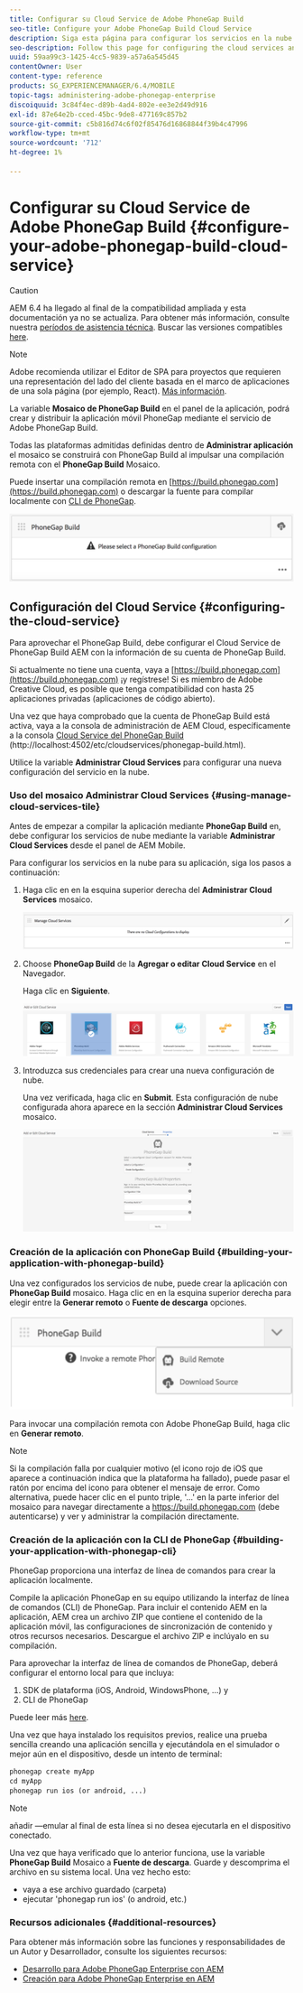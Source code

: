 ```yaml
---
title: Configurar su Cloud Service de Adobe PhoneGap Build
seo-title: Configure your Adobe PhoneGap Build Cloud Service
description: Siga esta página para configurar los servicios en la nube y crear la aplicación con la compilación de PhoneGap.
seo-description: Follow this page for configuring the cloud services and building your application with PhoneGap build.
uuid: 59aa99c3-1425-4cc5-9839-a57a6a545d45
contentOwner: User
content-type: reference
products: SG_EXPERIENCEMANAGER/6.4/MOBILE
topic-tags: administering-adobe-phonegap-enterprise
discoiquuid: 3c84f4ec-d89b-4ad4-802e-ee3e2d49d916
exl-id: 87e64e2b-cced-45bc-9de8-477169c857b2
source-git-commit: c5b816d74c6f02f85476d16868844f39b4c47996
workflow-type: tm+mt
source-wordcount: '712'
ht-degree: 1%

---
```


# Configurar su Cloud Service de Adobe PhoneGap Build {#configure-your-adobe-phonegap-build-cloud-service}

>[!CAUTION]
>
>AEM 6.4 ha llegado al final de la compatibilidad ampliada y esta documentación ya no se actualiza. Para obtener más información, consulte nuestra [períodos de asistencia técnica](https://helpx.adobe.com/es/support/programs/eol-matrix.html). Buscar las versiones compatibles [here](https://experienceleague.adobe.com/docs/).

>[!NOTE]
>
>Adobe recomienda utilizar el Editor de SPA para proyectos que requieren una representación del lado del cliente basada en el marco de aplicaciones de una sola página (por ejemplo, React). [Más información](/help/sites-developing/spa-overview.md).

La variable **Mosaico de PhoneGap Build** en el panel de la aplicación, podrá crear y distribuir la aplicación móvil PhoneGap mediante el servicio de Adobe PhoneGap Build.

Todas las plataformas admitidas definidas dentro de **Administrar aplicación** el mosaico se construirá con PhoneGap Build al impulsar una compilación remota con el **PhoneGap Build** Mosaico.

Puede insertar una compilación remota en [https://build.phonegap.com](https://build.phonegap.com) o descargar la fuente para compilar localmente con [CLI de PhoneGap](https://docs.phonegap.com/references/phonegap-cli/).

![Mosaico de PhoneGap Build](assets/chlimage_1-60.png)

## Configuración del Cloud Service {#configuring-the-cloud-service}

Para aprovechar el PhoneGap Build, debe configurar el Cloud Service de PhoneGap Build AEM con la información de su cuenta de PhoneGap Build.

Si actualmente no tiene una cuenta, vaya a [https://build.phonegap.com](https://build.phonegap.com) ¡y regístrese! Si es miembro de Adobe Creative Cloud, es posible que tenga compatibilidad con hasta 25 aplicaciones privadas (aplicaciones de código abierto).

Una vez que haya comprobado que la cuenta de PhoneGap Build está activa, vaya a la consola de administración de AEM Cloud, específicamente a la consola [Cloud Service del PhoneGap Build](http://localhost:4502/etc/cloudservices/phonegap-build.html) (http://localhost:4502/etc/cloudservices/phonegap-build.html).

Utilice la variable **Administrar Cloud Services** para configurar una nueva configuración del servicio en la nube.

### Uso del mosaico Administrar Cloud Services {#using-manage-cloud-services-tile}

Antes de empezar a compilar la aplicación mediante **PhoneGap Build** en, debe configurar los servicios de nube mediante la variable **Administrar Cloud Services** desde el panel de AEM Mobile.

Para configurar los servicios en la nube para su aplicación, siga los pasos a continuación:

1. Haga clic en en la esquina superior derecha del **Administrar Cloud Services** mosaico.

   ![climage_1-61](assets/chlimage_1-61.png)

1. Choose **PhoneGap Build** de la **Agregar o editar Cloud Service** en el Navegador.

   Haga clic en **Siguiente**.

   ![imagen_1-62](assets/chlimage_1-62.png)

1. Introduzca sus credenciales para crear una nueva configuración de nube.

   Una vez verificada, haga clic en **Submit**. Esta configuración de nube configurada ahora aparece en la sección **Administrar Cloud Services** mosaico.

   ![imagen_1-63](assets/chlimage_1-63.png)

### Creación de la aplicación con PhoneGap Build {#building-your-application-with-phonegap-build}

Una vez configurados los servicios de nube, puede crear la aplicación con **PhoneGap Build** mosaico. Haga clic en en la esquina superior derecha para elegir entre la **Generar remoto** o **Fuente de descarga** opciones.

![imagen_1-64](assets/chlimage_1-64.png)

Para invocar una compilación remota con Adobe PhoneGap Build, haga clic en **Generar remoto**.

>[!NOTE]
>
>Si la compilación falla por cualquier motivo (el icono rojo de iOS que aparece a continuación indica que la plataforma ha fallado), puede pasar el ratón por encima del icono para obtener el mensaje de error. Como alternativa, puede hacer clic en el punto triple, &#39;...&#39; en la parte inferior del mosaico para navegar directamente a https://build.phonegap.com (debe autenticarse) y ver y administrar la compilación directamente.

### Creación de la aplicación con la CLI de PhoneGap {#building-your-application-with-phonegap-cli}

PhoneGap proporciona una interfaz de línea de comandos para crear la aplicación localmente.

Compile la aplicación PhoneGap en su equipo utilizando la interfaz de línea de comandos (CLI) de PhoneGap. Para incluir el contenido AEM en la aplicación, AEM crea un archivo ZIP que contiene el contenido de la aplicación móvil, las configuraciones de sincronización de contenido y otros recursos necesarios. Descargue el archivo ZIP e inclúyalo en su compilación.

Para aprovechar la interfaz de línea de comandos de PhoneGap, deberá configurar el entorno local para que incluya:

1. SDK de plataforma (iOS, Android, WindowsPhone, ...) y
1. CLI de PhoneGap

Puede leer más [here](https://docs.phonegap.com/references/phonegap-cli/).

Una vez que haya instalado los requisitos previos, realice una prueba sencilla creando una aplicación sencilla y ejecutándola en el simulador o mejor aún en el dispositivo, desde un intento de terminal:

```xml
phonegap create myApp
cd myApp
phonegap run ios (or android, ...)
```

>[!NOTE]
>
>añadir —emular al final de esta línea si no desea ejecutarla en el dispositivo conectado.

Una vez que haya verificado que lo anterior funciona, use la variable **PhoneGap Build** Mosaico a **Fuente de descarga**. Guarde y descomprima el archivo en su sistema local. Una vez hecho esto:

* vaya a ese archivo guardado (carpeta)
* ejecutar &#39;phonegap run ios&#39; (o android, etc.)

### Recursos adicionales {#additional-resources}

Para obtener más información sobre las funciones y responsabilidades de un Autor y Desarrollador, consulte los siguientes recursos:

* [Desarrollo para Adobe PhoneGap Enterprise con AEM](/help/mobile/developing-in-phonegap.md)
* [Creación para Adobe PhoneGap Enterprise en AEM](/help/mobile/phonegap.md)
